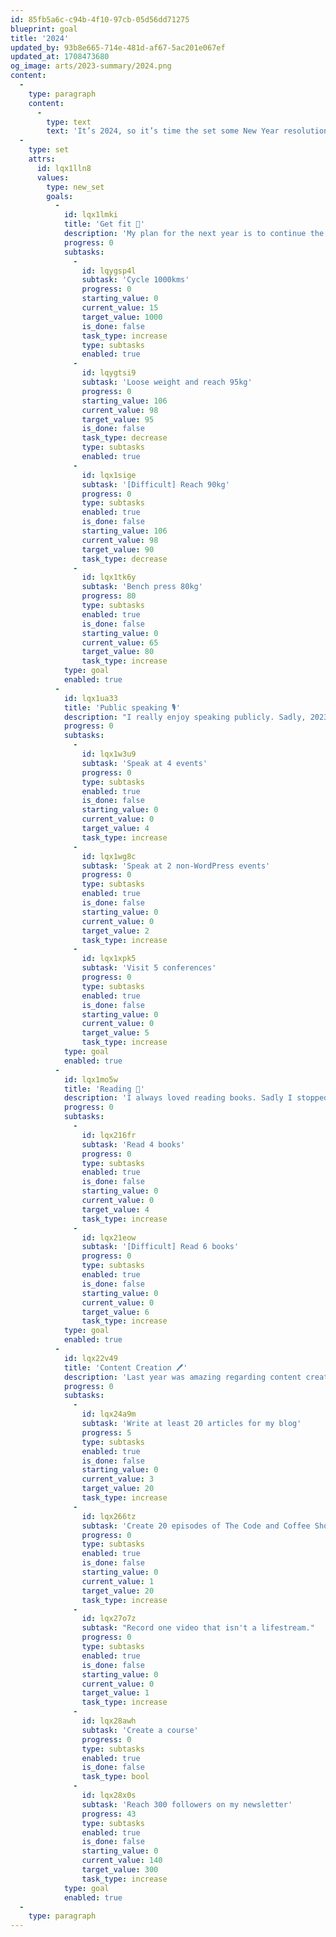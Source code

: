 ```yaml
---
id: 85fb5a6c-c94b-4f10-97cb-05d56dd71275
blueprint: goal
title: '2024'
updated_by: 93b8e665-714e-481d-af67-5ac201e067ef
updated_at: 1708473680
og_image: arts/2023-summary/2024.png
content:
  -
    type: paragraph
    content:
      -
        type: text
        text: 'It’s 2024, so it’s time the set some New Year resolutions.'
  -
    type: set
    attrs:
      id: lqx1lln8
      values:
        type: new_set
        goals:
          -
            id: lqx1lmki
            title: 'Get fit 💪'
            description: 'My plan for the next year is to continue the path I already started in 2023, but this time focus a bit more on visible results.'
            progress: 0
            subtasks:
              -
                id: lqygsp4l
                subtask: 'Cycle 1000kms'
                progress: 0
                starting_value: 0
                current_value: 15
                target_value: 1000
                is_done: false
                task_type: increase
                type: subtasks
                enabled: true
              -
                id: lqygtsi9
                subtask: 'Loose weight and reach 95kg'
                progress: 0
                starting_value: 106
                current_value: 98
                target_value: 95
                is_done: false
                task_type: decrease
                type: subtasks
                enabled: true
              -
                id: lqx1sige
                subtask: '[Difficult] Reach 90kg'
                progress: 0
                type: subtasks
                enabled: true
                is_done: false
                starting_value: 106
                current_value: 98
                target_value: 90
                task_type: decrease
              -
                id: lqx1tk6y
                subtask: 'Bench press 80kg'
                progress: 80
                type: subtasks
                enabled: true
                is_done: false
                starting_value: 0
                current_value: 65
                target_value: 80
                task_type: increase
            type: goal
            enabled: true
          -
            id: lqx1ua33
            title: 'Public speaking 🎙️'
            description: "I really enjoy speaking publicly. Sadly, 2023 wasn't my year. In 2024 I hope it will get better."
            progress: 0
            subtasks:
              -
                id: lqx1w3u9
                subtask: 'Speak at 4 events'
                progress: 0
                type: subtasks
                enabled: true
                is_done: false
                starting_value: 0
                current_value: 0
                target_value: 4
                task_type: increase
              -
                id: lqx1wg8c
                subtask: 'Speak at 2 non-WordPress events'
                progress: 0
                type: subtasks
                enabled: true
                is_done: false
                starting_value: 0
                current_value: 0
                target_value: 2
                task_type: increase
              -
                id: lqx1xpk5
                subtask: 'Visit 5 conferences'
                progress: 0
                type: subtasks
                enabled: true
                is_done: false
                starting_value: 0
                current_value: 0
                target_value: 5
                task_type: increase
            type: goal
            enabled: true
          -
            id: lqx1mo5w
            title: 'Reading 📖'
            description: 'I always loved reading books. Sadly I stopped reading them lately. Time to change it.'
            progress: 0
            subtasks:
              -
                id: lqx216fr
                subtask: 'Read 4 books'
                progress: 0
                type: subtasks
                enabled: true
                is_done: false
                starting_value: 0
                current_value: 0
                target_value: 4
                task_type: increase
              -
                id: lqx21eow
                subtask: '[Difficult] Read 6 books'
                progress: 0
                type: subtasks
                enabled: true
                is_done: false
                starting_value: 0
                current_value: 0
                target_value: 6
                task_type: increase
            type: goal
            enabled: true
          -
            id: lqx22v49
            title: 'Content Creation 🖊️'
            description: 'Last year was amazing regarding content creation. This year I hope will be as good as it was or better,'
            progress: 0
            subtasks:
              -
                id: lqx24a9m
                subtask: 'Write at least 20 articles for my blog'
                progress: 5
                type: subtasks
                enabled: true
                is_done: false
                starting_value: 0
                current_value: 3
                target_value: 20
                task_type: increase
              -
                id: lqx266tz
                subtask: 'Create 20 episodes of The Code and Coffee Show'
                progress: 0
                type: subtasks
                enabled: true
                is_done: false
                starting_value: 0
                current_value: 1
                target_value: 20
                task_type: increase
              -
                id: lqx27o7z
                subtask: "Record one video that isn't a lifestream."
                progress: 0
                type: subtasks
                enabled: true
                is_done: false
                starting_value: 0
                current_value: 0
                target_value: 1
                task_type: increase
              -
                id: lqx28awh
                subtask: 'Create a course'
                progress: 0
                type: subtasks
                enabled: true
                is_done: false
                task_type: bool
              -
                id: lqx28x0s
                subtask: 'Reach 300 followers on my newsletter'
                progress: 43
                type: subtasks
                enabled: true
                is_done: false
                starting_value: 0
                current_value: 140
                target_value: 300
                task_type: increase
            type: goal
            enabled: true
  -
    type: paragraph
---
```

